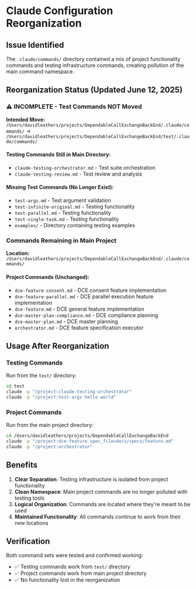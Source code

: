 # Claude Configuration Reorganization

## Issue Identified
The `.claude/commands/` directory contained a mix of project functionality commands and testing infrastructure commands, creating pollution of the main command namespace.

## Reorganization Status (Updated June 12, 2025)

### ⚠️ INCOMPLETE - Test Commands NOT Moved
**Intended Move:** `/Users/davidleathers/projects/DependableCallExchangeBackEnd/.claude/commands/` → `/Users/davidleathers/projects/DependableCallExchangeBackEnd/test/.claude/commands/`

#### Testing Commands Still in Main Directory:
- `claude-testing-orchestrator.md` - Test suite orchestration
- `claude-testing-review.md` - Test review and analysis

#### Missing Test Commands (No Longer Exist):
- `test-args.md` - Test argument validation
- `test-infinite-original.md` - Testing functionality
- `test-parallel.md` - Testing functionality  
- `test-single-task.md` - Testing functionality
- `examples/` - Directory containing testing examples

### Commands Remaining in Main Project
**Location:** `/Users/davidleathers/projects/DependableCallExchangeBackEnd/.claude/commands/`

#### Project Commands (Unchanged):
- `dce-feature-consent.md` - DCE consent feature implementation
- `dce-feature-parallel.md` - DCE parallel execution feature implementation  
- `dce-feature.md` - DCE general feature implementation
- `dce-master-plan-compliance.md` - DCE compliance planning
- `dce-master-plan.md` - DCE master planning
- `orchestrator.md` - DCE feature specification executor

## Usage After Reorganization

### Testing Commands
Run from the `test/` directory:
```bash
cd test
claude -p "/project:claude-testing-orchestrator"
claude -p "/project:test-args hello world"
```

### Project Commands  
Run from the main project directory:
```bash
cd /Users/davidleathers/projects/DependableCallExchangeBackEnd
claude -p "/project:dce-feature spec_file=docs/specs/feature.md"
claude -p "/project:orchestrator"
```

## Benefits

1. **Clear Separation**: Testing infrastructure is isolated from project functionality
2. **Clean Namespace**: Main project commands are no longer polluted with testing tools
3. **Logical Organization**: Commands are located where they're meant to be used
4. **Maintained Functionality**: All commands continue to work from their new locations

## Verification

Both command sets were tested and confirmed working:
- ✅ Testing commands work from `test/` directory
- ✅ Project commands work from main project directory
- ✅ No functionality lost in the reorganization